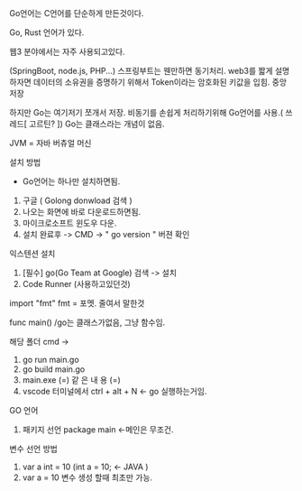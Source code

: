 Go언어는 C언어를 단순하게 만든것이다.

Go, Rust 언어가 있다.

웹3 분야에서는 자주 사용되고있다.


(SpringBoot, node.js, PHP...) 스프링부트는 웬만하면 동기처리.
web3를 짧게 설명하자면
데이터의 소유권을 증명하기 위해서 Token이라는 암호화된 키값을 입힘.
중앙 저장


하지만 Go는 여기저기 쪼개서 저장.
비동기를 손쉽게 처리하기위해 Go언어를 사용.( 쓰레드[ 고르틴? ])
Go는 클래스라는 개념이 없음.

JVM = 자바 버츄얼 머신



설치 방법

- Go언어는 하나만 설치하면됨.
1. 구글 ( Golong donwload 검색 )
2. 나오는 화면에 바로 다운로드하면됨.
3. 마이크로소프트 윈도우 다운.
4. 설치 완료후 -> CMD -> " go version " 버젼 확인

익스텐션 설치

1. [필수] go(Go Team at Google) 검색 -> 설치
2. Code Runner (사용하고있던것)



import "fmt"    fmt = 포멧. 줄여서 말한것

func main() /go는 클래스가없음, 그냥 함수임.

해당 폴더 cmd ->
1. go run main.go
2. go build main.go
3. main.exe
(=)
같
 은
  내
    용
(=)
1. vscode 터미널에서 ctrl + alt + N <- go 실행하는거임.

GO 언어
1. 패키지 선언 package main <-메인은 무조건.

변수 선언 방법
1. var a int = 10   (int a = 10;  <- JAVA )
2. var a = 10   변수 생성 할때 최초만 가능.



